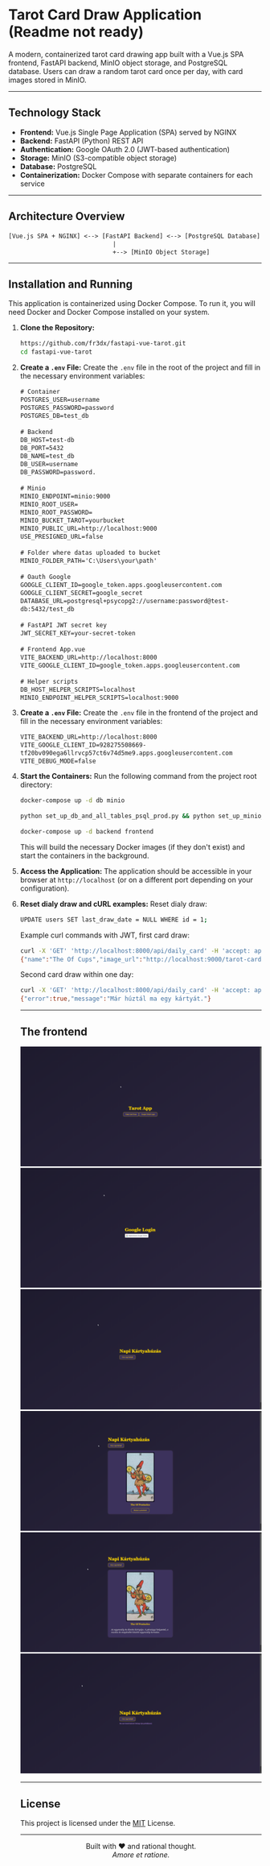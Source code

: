 # Tarot Card Draw Application (Readme not ready)

A modern, containerized tarot card drawing app built with a Vue.js SPA frontend, FastAPI backend, MinIO object storage, and PostgreSQL database. Users can draw a random tarot card once per day, with card images stored in MinIO.

---

## Technology Stack

* **Frontend:** Vue.js Single Page Application (SPA) served by NGINX
* **Backend:** FastAPI (Python) REST API
* **Authentication:** Google OAuth 2.0 (JWT-based authentication)
* **Storage:** MinIO (S3-compatible object storage)
* **Database:** PostgreSQL
* **Containerization:** Docker Compose with separate containers for each service

---

## Architecture Overview

```plaintext
[Vue.js SPA + NGINX] <--> [FastAPI Backend] <--> [PostgreSQL Database]
                             |
                             +--> [MinIO Object Storage]
```

---

## Installation and Running

This application is containerized using Docker Compose. To run it, you will need Docker and Docker Compose installed on your system.

1.  **Clone the Repository:**
    ```bash
    https://github.com/fr3dx/fastapi-vue-tarot.git
    cd fastapi-vue-tarot
    ```

2.  **Create a `.env` File:**
    Create the `.env` file in the root of the project and fill in the necessary environment variables:

    ```dotenv
    # Container
    POSTGRES_USER=username
    POSTGRES_PASSWORD=password
    POSTGRES_DB=test_db

    # Backend
    DB_HOST=test-db
    DB_PORT=5432
    DB_NAME=test_db
    DB_USER=username
    DB_PASSWORD=password.

    # Minio
    MINIO_ENDPOINT=minio:9000
    MINIO_ROOT_USER=
    MINIO_ROOT_PASSWORD=
    MINIO_BUCKET_TAROT=yourbucket
    MINIO_PUBLIC_URL=http://localhost:9000
    USE_PRESIGNED_URL=false

    # Folder where datas uploaded to bucket
    MINIO_FOLDER_PATH='C:\Users\your\path'

    # Oauth Google
    GOOGLE_CLIENT_ID=google_token.apps.googleusercontent.com
    GOOGLE_CLIENT_SECRET=google_secret
    DATABASE_URL=postgresql+psycopg2://username:password@test-db:5432/test_db

    # FastAPI JWT secret key
    JWT_SECRET_KEY=your-secret-token

    # Frontend App.vue
    VITE_BACKEND_URL=http://localhost:8000
    VITE_GOOGLE_CLIENT_ID=google_token.apps.googleusercontent.com

    # Helper scripts
    DB_HOST_HELPER_SCRIPTS=localhost
    MINIO_ENDPOINT_HELPER_SCRIPTS=localhost:9000
    ```
2. **Create a `.env` File:**
    Create the `.env` file in the frontend of the project and fill in the necessary environment variables:
    ```dotenv
    VITE_BACKEND_URL=http://localhost:8000
    VITE_GOOGLE_CLIENT_ID=928275508669-tf20bv090ega6llrvcp57ct6v74d5me9.apps.googleusercontent.com
    VITE_DEBUG_MODE=false
    ```

3.  **Start the Containers:**
    Run the following command from the project root directory:

    ```bash
    docker-compose up -d db minio
    ```

    ```bash
    python set_up_db_and_all_tables_psql_prod.py && python set_up_minio_prod.py && python load_tarot_cards_to_minio.py
    ```

    ```bash
    docker-compose up -d backend frontend
    ```
    This will build the necessary Docker images (if they don't exist) and start the containers in the background.

4.  **Access the Application:**
    The application should be accessible in your browser at `http://localhost` (or on a different port depending on your configuration).

5.  **Reset dialy draw and cURL examples:**
    Reset dialy draw:
    ```bash
    UPDATE users SET last_draw_date = NULL WHERE id = 1;
    ```

    Example curl commands with JWT, first card draw:
    ```bash
    curl -X 'GET' 'http://localhost:8000/api/daily_card' -H 'accept: application/json' -H "Authorization: Bearer token"
    {"name":"The Of Cups","image_url":"http://localhost:9000/tarot-cards/king_of_cups.png","key":"king_of_cups"}
    ```
    Second card draw within one day:
    ```bash
    curl -X 'GET' 'http://localhost:8000/api/daily_card' -H 'accept: application/json' -H "Authorization: Bearer token"
    {"error":true,"message":"Már húztál ma egy kártyát."}
    ```
    ---

    ## The frontend
    ![Frontend1](/images/1.png)
    ![Frontend2](/images/2.png)
    ![Frontend1](/images/3.png)
    ![Frontend2](/images/4.png)
    ![Frontend1](/images/5.png)
    ![Frontend2](/images/6.png)

    ---

    ## License
    This project is licensed under the [MIT](https://mit-license.org/) License. 

    ---

    <p align="center">
    Built with ❤️ and rational thought. <br />
    <em>Amore et ratione.</em>
    </p>